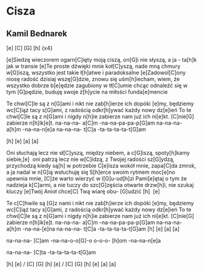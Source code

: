 # Cisza
## Kamil Bednarek


  [e] [C] [G] [h] {x4}

[e]Siedzę wieczorem ogarn[C]ięty moją ciszą,
on[G]i nie słyszą, a ja - ta[h]k jak w transie
[e]Te proste dźwięki mnie koł[C]yszą,
nade mną chmury w[G]iszą, wszystko jest takie ł[h]atwe i paradoksalne
[e]Zadowol[C]ony niosę radość dzisiaj wszę[G]dzie,
znowu się uśm[h]iecham,
wiem, że wszystko dobrze b[e]ędzie
zagubiony w tł[C]umie chcąc odnaleźć się w tym [G]pędzie,
buduję swoje ż[h]ycie na miłości funda[e]mencie


Te chwi[C]le są z n[G]ami
i nikt nie zab[h]ierze ich dopóki [e]my,
będziemy wc[C]iąż tacy s[G]ami,
z radością odkr[h]ywać każdy nowy dz[e]ień
To te chwi[C]le są z n[G]ami
i nigdy n[h]ie zabierze nam już ich ni[e]kt.
[C]nie[G] zabierze n[h]ik[e]t.
na-na-na- a[C]m -na-na-pa-pa-p[G]am
na-na-na- a[h]m -na-na-n[e]a
na-na-na- t[C]a -ta-ta-ta-ta-t[G]am

[h] [e]
[a] [a]

Oni słuchają lecz nie sł[C]yszą, między niebem, a c[G]iszą,
spoty[h]kamy siebie,[e] 
oni patrzą lecz nie w[C]idzą, z Twojej radości sz[G]ydzą,
przychodzą kiedy są[h] w potrzebie
C[e]isza wokół mnie, zapa[C]da zmrok,
a ja nadal w n[G]ią wsłuchuję się
S[h]erce swoim rytmem moc[e]no upewnia mnie,
[C]że warto wierzyć w l[G]u-ud[h]zi
Pami[e]ętaj o tym że nadzieja k[C]armi, a nie tuczy
do szc[G]zęścia otwarte drzw[h]i, nie szukaj kluczy
[e]Twój Anioł chce[C] Twą wiarę obu- [G]udzić [h]  [e] 


Te c[C]hwile są [G]z nami
i nikt nie zab[h]ierze ich dopóki [e]my,
będziemy wc[C]iąż tacy s[G]ami,
z radością odkr[h]ywać każdy nowy dz[e]ień
To te chwi[C]le są z n[G]ami
i nigdy n[h]ie zabierze nam już ich ni[e]kt.
[C]nie[G] zabierze n[h]ik[e]t.
na-na-na- a[C]m -na-na-pa-pa-p[G]am
na-na-na- a[h]m -na-na-[e]na
na-na-na- t[C]a -ta-ta-ta-ta-t[G]am
[h] [e]
[a] [a]

na-na-na- [C]am -na-na-o-o[G]-o
o-o-o- [h]om -na-na-n[e]a

na-na-na- [C]ta -ta-ta-ta-ta-t[G]am

[h] [e] / [C] [G] [h] [e] / [C] [G] [h] [e]
[a] [a]

